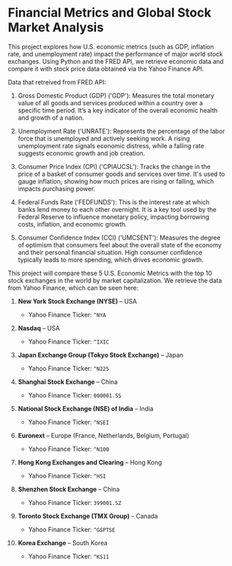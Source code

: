# Financial Metrics and Global Stock Market Analysis
This project explores how U.S. economic metrics (such as GDP, inflation rate, and unemployment rate) impact the performance of major world stock exchanges. Using Python and the FRED API, we retrieve economic data and compare it with stock price data obtained via the Yahoo Finance API.

Data that retreived from FRED API:
1. Gross Domestic Product (GDP) ('GDP'):
Measures the total monetary value of all goods and services produced within a country over a specific time period. It’s a key indicator of the overall economic health and growth of a nation.

2. Unemployment Rate ('UNRATE'):
Represents the percentage of the labor force that is unemployed and actively seeking work. A rising unemployment rate signals economic distress, while a falling rate suggests economic growth and job creation.

3. Consumer Price Index (CPI) ('CPIAUCSL'):
Tracks the change in the price of a basket of consumer goods and services over time. It's used to gauge inflation, showing how much prices are rising or falling, which impacts purchasing power.

4. Federal Funds Rate ('FEDFUNDS'):
This is the interest rate at which banks lend money to each other overnight. It is a key tool used by the Federal Reserve to influence monetary policy, impacting borrowing costs, inflation, and economic growth.

5. Consumer Confidence Index (CCI) ('UMCSENT'):
Measures the degree of optimism that consumers feel about the overall state of the economy and their personal financial situation. High consumer confidence typically leads to more spending, which drives economic growth.

This project will compare these 5 U.S. Economic Metrics with the top 10 stock exchanges in the world by market capitalization. We retrieve the data from Yahoo Finance, which can be seen here:

1. **New York Stock Exchange (NYSE)** – USA  
   - Yahoo Finance Ticker: `^NYA`

2. **Nasdaq** – USA  
   - Yahoo Finance Ticker: `^IXIC`

3. **Japan Exchange Group (Tokyo Stock Exchange)** – Japan  
   - Yahoo Finance Ticker: `^N225`

4. **Shanghai Stock Exchange** – China  
   - Yahoo Finance Ticker: `000001.SS`

5. **National Stock Exchange (NSE) of India** – India  
   - Yahoo Finance Ticker: `^NSEI`

6. **Euronext** – Europe (France, Netherlands, Belgium, Portugal)  
   - Yahoo Finance Ticker: `^N100`

7. **Hong Kong Exchanges and Clearing** – Hong Kong  
   - Yahoo Finance Ticker: `^HSI`

8. **Shenzhen Stock Exchange** – China  
   - Yahoo Finance Ticker: `399001.SZ`

9. **Toronto Stock Exchange (TMX Group)** – Canada  
   - Yahoo Finance Ticker: `^GSPTSE`

10. **Korea Exchange** – South Korea  
    - Yahoo Finance Ticker: `^KS11`

